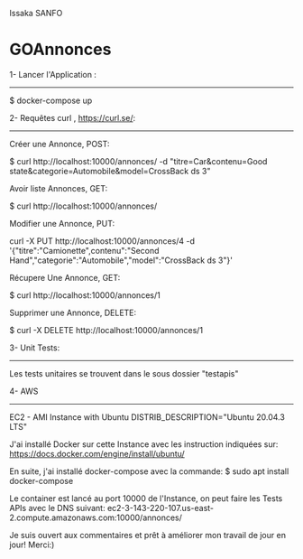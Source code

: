 Issaka SANFO

# GOAnnonces

1- Lancer l'Application : 
*********************************************************************************************************

$ docker-compose up






2- Requêtes curl , https://curl.se/:
*********************************************************************************************************

Créer une Annonce, POST:

$ curl http://localhost:10000/annonces/ -d "titre=Car&contenu=Good state&categorie=Automobile&model=CrossBack ds 3"


Avoir liste Annonces, GET:

$ curl http://localhost:10000/annonces/



Modifier une Annonce, PUT:

curl -X PUT http://localhost:10000/annonces/4 -d '{"titre":"Camionette",contenu":"Second Hand","categorie":"Automobile","model":"CrossBack ds 3"}'



Récupere Une Annonce, GET:

$ curl http://localhost:10000/annonces/1



Supprimer une Annonce, DELETE:

$ curl -X DELETE http://localhost:10000/annonces/1




3- Unit Tests:
*********************************************************************************************************
Les tests unitaires se trouvent dans le sous dossier "testapis"


4- AWS
*********************************************************************************************************

EC2 - AMI Instance with Ubuntu DISTRIB_DESCRIPTION="Ubuntu 20.04.3 LTS"

J'ai installé Docker sur cette Instance avec les instruction indiquées sur:
https://docs.docker.com/engine/install/ubuntu/

En suite, j'ai installé docker-compose avec la commande: 
$ sudo apt  install docker-compose

Le container est lancé au port 10000 de l'Instance, on peut faire les Tests APIs avec le DNS suivant:
ec2-3-143-220-107.us-east-2.compute.amazonaws.com:10000/annonces/





Je suis ouvert aux commentaires et prêt à améliorer mon travail de jour en jour! Merci:)



